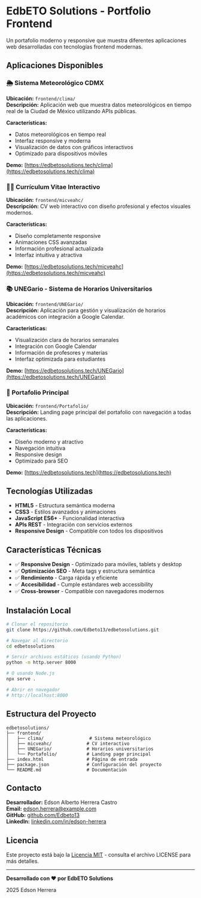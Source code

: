# EdbETO Solutions - Portfolio Frontend

Un portafolio moderno y responsive que muestra diferentes aplicaciones web desarrolladas con tecnologías frontend modernas.

## Aplicaciones Disponibles

### 🌦️ Sistema Meteorológico CDMX
**Ubicación:** `frontend/clima/`  
**Descripción:** Aplicación web que muestra datos meteorológicos en tiempo real de la Ciudad de México utilizando APIs públicas.

**Características:**
- Datos meteorológicos en tiempo real
- Interfaz responsive y moderna
- Visualización de datos con gráficos interactivos
- Optimizado para dispositivos móviles

**Demo:** [https://edbetosolutions.tech/clima](https://edbetosolutions.tech/clima)

### 👨‍💼 Currículum Vitae Interactivo
**Ubicación:** `frontend/micveahc/`  
**Descripción:** CV web interactivo con diseño profesional y efectos visuales modernos.

**Características:**
- Diseño completamente responsive
- Animaciones CSS avanzadas
- Información profesional actualizada
- Interfaz intuitiva y atractiva

**Demo:** [https://edbetosolutions.tech/micveahc](https://edbetosolutions.tech/micveahc)

### 📚 UNEGario - Sistema de Horarios Universitarios
**Ubicación:** `frontend/UNEGario/`  
**Descripción:** Aplicación para gestión y visualización de horarios académicos con integración a Google Calendar.

**Características:**
- Visualización clara de horarios semanales
- Integración con Google Calendar
- Información de profesores y materias
- Interfaz optimizada para estudiantes

**Demo:** [https://edbetosolutions.tech/UNEGario](https://edbetosolutions.tech/UNEGario)

### 🎨 Portafolio Principal
**Ubicación:** `frontend/Portafolio/`  
**Descripción:** Landing page principal del portafolio con navegación a todas las aplicaciones.

**Características:**
- Diseño moderno y atractivo
- Navegación intuitiva
- Responsive design
- Optimizado para SEO

**Demo:** [https://edbetosolutions.tech](https://edbetosolutions.tech)

## Tecnologías Utilizadas

- **HTML5** - Estructura semántica moderna
- **CSS3** - Estilos avanzados y animaciones
- **JavaScript ES6+** - Funcionalidad interactiva
- **APIs REST** - Integración con servicios externos
- **Responsive Design** - Compatible con todos los dispositivos

## Características Técnicas

- ✅ **Responsive Design** - Optimizado para móviles, tablets y desktop
- ✅ **Optimización SEO** - Meta tags y estructura semántica
- ✅ **Rendimiento** - Carga rápida y eficiente
- ✅ **Accesibilidad** - Cumple estándares web accessibility
- ✅ **Cross-browser** - Compatible con navegadores modernos

## Instalación Local

```bash
# Clonar el repositorio
git clone https://github.com/Edbeto13/edbetosolutions.git

# Navegar al directorio
cd edbetosolutions

# Servir archivos estáticos (usando Python)
python -m http.server 8000

# O usando Node.js
npx serve .

# Abrir en navegador
# http://localhost:8000
```

## Estructura del Proyecto

```
edbetosolutions/
├── frontend/
│   ├── clima/                 # Sistema meteorológico
│   ├── micveahc/             # CV interactivo
│   ├── UNEGario/             # Horarios universitarios
│   └── Portafolio/           # Landing page principal
├── index.html                # Página de entrada
├── package.json              # Configuración del proyecto
└── README.md                 # Documentación
```

## Contacto

**Desarrollador:** Edson Alberto Herrera Castro  
**Email:** edson.herrera@example.com  
**GitHub:** [github.com/Edbeto13](https://github.com/Edbeto13)  
**LinkedIn:** [linkedin.com/in/edson-herrera](https://linkedin.com/in/edson-herrera)

## Licencia

Este proyecto está bajo la [Licencia MIT](LICENSE) - consulta el archivo LICENSE para más detalles.

---

**Desarrollado con ❤️ por EdbETO Solutions**

 2025 Edson Herrera
